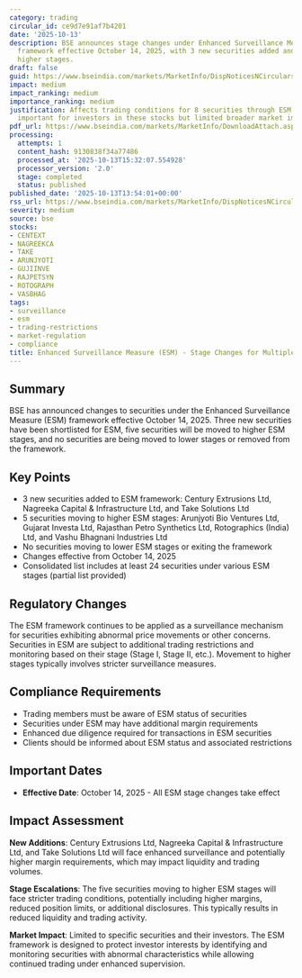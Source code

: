 ```yaml
---
category: trading
circular_id: ce9d7e91af7b4201
date: '2025-10-13'
description: BSE announces stage changes under Enhanced Surveillance Measure (ESM)
  framework effective October 14, 2025, with 3 new securities added and 5 moved to
  higher stages.
draft: false
guid: https://www.bseindia.com/markets/MarketInfo/DispNoticesNCirculars.aspx?Noticeid={4B5E7FE1-012B-49C9-8EF8-08EF4884E7D0}&noticeno=20251013-56&dt=10/13/2025&icount=56&totcount=62&flag=0
impact: medium
impact_ranking: medium
importance_ranking: medium
justification: Affects trading conditions for 8 securities through ESM stage changes;
  important for investors in these stocks but limited broader market impact
pdf_url: https://www.bseindia.com/markets/MarketInfo/DownloadAttach.aspx?id=20251013-56&attachedId=8d0420db-7aaa-4583-81bd-eb51388d7338
processing:
  attempts: 1
  content_hash: 9130838f34a77486
  processed_at: '2025-10-13T15:32:07.554928'
  processor_version: '2.0'
  stage: completed
  status: published
published_date: '2025-10-13T13:54:01+00:00'
rss_url: https://www.bseindia.com/markets/MarketInfo/DispNoticesNCirculars.aspx?Noticeid={4B5E7FE1-012B-49C9-8EF8-08EF4884E7D0}&noticeno=20251013-56&dt=10/13/2025&icount=56&totcount=62&flag=0
severity: medium
source: bse
stocks:
- CENTEXT
- NAGREEKCA
- TAKE
- ARUNJYOTI
- GUJIINVE
- RAJPETSYN
- ROTOGRAPH
- VASBHAG
tags:
- surveillance
- esm
- trading-restrictions
- market-regulation
- compliance
title: Enhanced Surveillance Measure (ESM) - Stage Changes for Multiple Securities
---
```


## Summary

BSE has announced changes to securities under the Enhanced Surveillance Measure (ESM) framework effective October 14, 2025. Three new securities have been shortlisted for ESM, five securities will be moved to higher ESM stages, and no securities are being moved to lower stages or removed from the framework.

## Key Points

- 3 new securities added to ESM framework: Century Extrusions Ltd, Nagreeka Capital & Infrastructure Ltd, and Take Solutions Ltd
- 5 securities moving to higher ESM stages: Arunjyoti Bio Ventures Ltd, Gujarat Investa Ltd, Rajasthan Petro Synthetics Ltd, Rotographics (India) Ltd, and Vashu Bhagnani Industries Ltd
- No securities moving to lower ESM stages or exiting the framework
- Changes effective from October 14, 2025
- Consolidated list includes at least 24 securities under various ESM stages (partial list provided)

## Regulatory Changes

The ESM framework continues to be applied as a surveillance mechanism for securities exhibiting abnormal price movements or other concerns. Securities in ESM are subject to additional trading restrictions and monitoring based on their stage (Stage I, Stage II, etc.). Movement to higher stages typically involves stricter surveillance measures.

## Compliance Requirements

- Trading members must be aware of ESM status of securities
- Securities under ESM may have additional margin requirements
- Enhanced due diligence required for transactions in ESM securities
- Clients should be informed about ESM status and associated restrictions

## Important Dates

- **Effective Date**: October 14, 2025 - All ESM stage changes take effect

## Impact Assessment

**New Additions**: Century Extrusions Ltd, Nagreeka Capital & Infrastructure Ltd, and Take Solutions Ltd will face enhanced surveillance and potentially higher margin requirements, which may impact liquidity and trading volumes.

**Stage Escalations**: The five securities moving to higher ESM stages will face stricter trading conditions, potentially including higher margins, reduced position limits, or additional disclosures. This typically results in reduced liquidity and trading activity.

**Market Impact**: Limited to specific securities and their investors. The ESM framework is designed to protect investor interests by identifying and monitoring securities with abnormal characteristics while allowing continued trading under enhanced supervision.